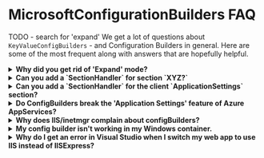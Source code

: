 # MicrosoftConfigurationBuilders FAQ

TODO - search for 'expand'
We get a lot of questions about `KeyValueConfigBuilders` - and Configuration Builders in general. Here are
some of the most frequent along with answers that are hopefully helpful.


<details>
  <summary><a name="expand"><b>Why did you get rid of 'Expand' mode?</b></a></summary>
  
  Because 'Expand' mode operated in the 'ProcessRawXml' phase of configuration building, while the other
  modes all operate in 'ProcessConfigurationSection.' It was a bit of a balancing act trying to develop
  features that work across both phases - a challenge which is sometimes quite difficult given the lack of
  information we have about the section we are processing in 'ProcessRawXml.'
  
  For example, V3 of these builders tries to accomodate 'ConfigurationManager.OpenConfiguration()'
  scenarios where apps want to read a config file that is not their own. In these cases, we need to
  know information about the file and section we are processing that we just can't know in the
  'ProcessRawXml' phase. Another example is the [parameters from appSettings](KeyValueConfigBuilders.md#appsettings-parameters)
  feature which was disabled in 'Expand' mode while processing the appSettings section, but can
  still be used somewhat functionally when executing any of the modes that operate in 'ProcessConfigurationSection.'

  To make things simpler across the board, 'Expand' mode was replaced with 'Token' mode which should
  operate in a fairly similar manner with the added benefit of being less prone to producing invalid
  XML to muck things up. :smiley:
</details>

<details>
  <summary><a name="newhandler"><b>Can you add a `SectionHandler` for section `XYZ?`</b></a></summary>
  
  We have included default `SectionHandlers` for `<appSettings>` and `<connectionStrings>` because they
  are by far the most commonly used "key/value" config sections. But we introduced the `SectionHandler<T>`
  API to allow for more sections to be processed.

  We don't currently feel that there are any other sections out there that have enough demand to
  warrant including a default section handler in the base package that everybody is required to use.
  That does not mean that section handlers for other sections is not ever a valid scenario, and you
  are of course welcome and encouraged to leverage the section handler feature if it suits your needs.
  That is why we introduced the feature afterall.
</details>

<details>
  <summary><a name="applicationsettings"><b>Can you add a `SectionHandler` for the client `ApplicationSettings` section?</b></a></summary>
  
  See [above](#newhandler). `ApplicationSettings` is less commonly used. But more problematically, it
  isn't really a standard .Net configuration section like it appears to be on first glance. The classes
  that support ApplicationSettings provide a strict and strongly typed window into what looks like a
  standard configuration section in your app.config file. While we can easily write a section handler
  for the `ClientSettingsSection` ([example](../samples/SampleSectionHandlers/ClientSettingsSectionHandler.cs))
  it won't integrate into the ApplicationSettings framework seamlessly like one might expect. The
  ApplicationSetting framework has already determined the number and names (including casing, which
  is problematic in 'Greedy' mode) of all the settings it will present before the base configuration
  system even gets a crack at reading from the config file. So you can't *add* new values with 'Greedy'
  mode, and you can't override existing values in 'Greedy' mode if you don't properly match
  casing - despite the fact that ApplicationSettings is supposed to be case-insensitive.

  If you wish, you can use the [sample section handler](../samples/SampleSectionHandlers/ClientSettingsSectionHandler.cs)
  to process ApplicationSettings in your application, but know that the use case is rather limited.
  It will work in 'Strict' mode... and maybe require some prodding to force the ApplicationSettings
  framework to forget the settings it's seen before and decide to look back into the config file to
  get new values.

  You can read more about the architecture of the AppliationSettings framework [here](https://docs.microsoft.com/en-us/dotnet/desktop/winforms/advanced/application-settings-architecture?view=netframeworkdesktop-4.8)
  to see how it builds layers on top of the standard config system that often obscure any changes or
  additional settings that appear in the `ClientSettingsSection` but won't be seen in
  `MyApp.Properties.Settings`. That set of articles is also a good starting point for learning
  about `SettingsProvider` and how that might be leveraged to accomplish configuration injection
  through a different mechanism in the case when applications must use ApplicationSettings.
</details>

<details>
  <summary><a name="azureappservices"><b>Do ConfigBuilders break the 'Application Settings' feature of Azure AppServices?</b></a></summary>
  
  Maybe a little? It does appear that adding a 'configBuilders' tag to your 'appSettings' or 'connectionStrings'
  sections confuses the injection logic for the Azure AppServices "Application Settings" feature. I do not
  have any insight as to why that is other than to say that the two features "grew up" contemporaneously, so
  they were probably not aware that configBuilders could exist.

  But all is not lost. The "Application Settings" feature injects all it's values into the environment of
  the service. So while using ConfigBuilders might interfere with the automatic injection of those values,
  you can also use ConfigBuilders to pull those values back in. See [this issue comment](#133#issuecomment-1049520479)
  for more details.
</details>

<details>
  <summary><a name="iisschema"><b>Why does IIS/inetmgr complain about configBuilders?</b></a></summary>
  
  Because IIS config tools are old and cranky, just like the old .Net config system wanted them to be. :smiling_imp:

  The old .Net config system is supposed to be quite rigid and super-strongly typed. So when IIS developed
  tools to work with config, they took steps to ensure they didn't break folks by creating invalid configuration.
  In particular, they decided to use XML schema's to ensure the XML they save is on the up-and-up. (Just
  like Visual Studio does. But Visual Studio gets updated quite a bit more frequently than IIS tools and
  has a lower bar for fixing nagging bugs that have a workaround - and was therefore better equipped to
  change with the times when .Net config added new features and sections. Also, failing schema validation
  in Visual Studio simply resulted in red squiggles instead of error dialogs. :frowning:)

  The workaround is really quite simple, but it isn't something we can do in these packages. As suggested
  in #126, simply add a schema file for IIS to help it understand that configBuilders are ok on some
  sections.

  `%systemroot%\system32\inetsrv\config\schema\configBuilders_schema.xml`
  ```xml
<configSchema>
  <sectionSchema name="appSettings">
      <attribute name="configBuilders" type="string"/>
  </sectionSchema>
  <sectionSchema name="connectionStrings">
      <attribute name="configBuilders" type="string"/>
  </sectionSchema>
</configSchema>
  ```

</details>

<details>
  <summary><a name="windowscontainers"><b>My config builder isn't working in my Windows container.</b></a></summary>
  
  That's a statement, not a question. But here's a likely explanation.

  Windows containers only modify the environment block of the EntryPoint process. So if your application
  is running as a service (like IIS/ASP.Net apps) or some other process not directly created by the
  EntryPoint, any environment variables set when starting the container will not be visible to your
  app.

  To work around this issue, [ASP.Net](https://github.com/microsoft/dotnet-framework-docker/tree/main/src/aspnet)
  and [IIS](https://github.com/microsoft/iis-docker) container images rely on a `ServiceMonitor.exe`
  utility to be the entry point for the container, and this utility proactively modifies the environment
  of the worker process with any additional environment variables passed to docker run.

  For IIS/ASP.Net workloads, do try to use an IIS/ASP.Net derived container that uses `ServiceMonitor.exe.`
  For other workloads, try making your app the EntryPoint, or try a similar approach to how IIS/ASP.Net
  handle this... possibly even leveraging [ServiceMonitor.exe](https://github.com/Microsoft/IIS.ServiceMonitor)
  itself.
</details>

<details>
  <summary><a name="vstyperes"><b>Why do I get an error in Visual Studio when I switch my web app to use IIS instead of IISExpress?</b></a></summary>
  
  Many reasons. The gist of the situation is this... When you switch your web application to run in IIS
  instead of IISExpress, Visual Studio tries to read your config file to parse connection strings. I
  believe it's looking for 'LocalDB', but that's not really important. Your web app's config file is
  obviously not part of the process configuration for devenv.exe, so VS opens it via
  `ConfigurationManager.OpenConfiguration()` or something similar. Prior to V3, this was likely to
  result in failures in many of these key/value config builders if they were applied to the
  `<connectionStrings>` section.

  In V3, we handle the `ConfigurationManager.OpenConfiguration()` scenario better, but we can still
  get tripped up by the insanely complicated way Visual Studio manages reference binding. As a result,
  there may be version mis-matches when trying to load some builders. The Azure builders seem particularly
  vulnerable to this. I haven't found a good way to deal with this.

  **However,** even though the error appears in a scary dialog box, it does not affect the behavior of
  your application. When running/debugging your app on local IIS, the config builders are still able to
  execute as expected.
</details>
